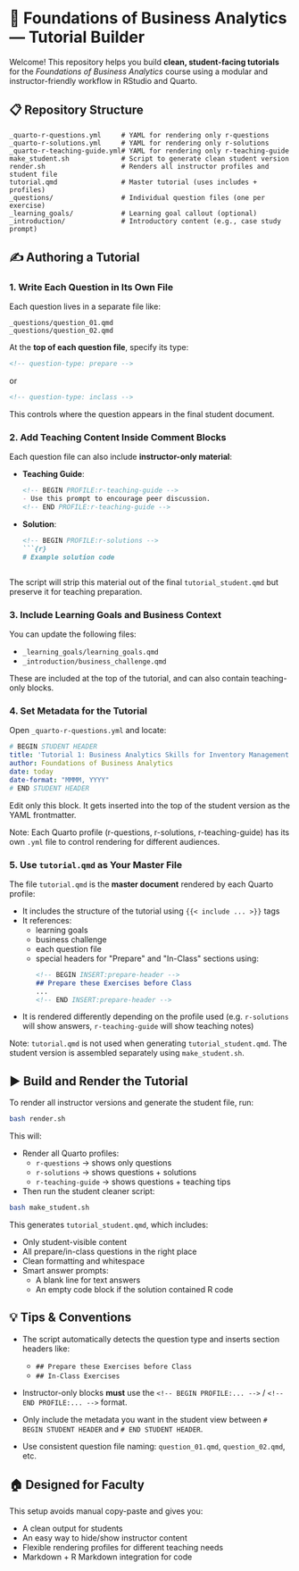 # 🧠 Foundations of Business Analytics — Tutorial Builder

Welcome! This repository helps you build **clean, student-facing tutorials** for the *Foundations of Business Analytics* course using a modular and instructor-friendly workflow in RStudio and Quarto.

## 📋 Repository Structure

```
_quarto-r-questions.yml     # YAML for rendering only r-questions
_quarto-r-solutions.yml     # YAML for rendering only r-solutions
_quarto-r-teaching-guide.yml# YAML for rendering only r-teaching-guide
make_student.sh             # Script to generate clean student version
render.sh                   # Renders all instructor profiles and student file
tutorial.qmd                # Master tutorial (uses includes + profiles)
_questions/                 # Individual question files (one per exercise)
_learning_goals/            # Learning goal callout (optional)
_introduction/              # Introductory content (e.g., case study prompt)
```

## ✍️ Authoring a Tutorial

### 1. Write Each Question in Its Own File
Each question lives in a separate file like:

```
_questions/question_01.qmd
_questions/question_02.qmd
```

At the **top of each question file**, specify its type:

```markdown
<!-- question-type: prepare -->
```
or
```markdown
<!-- question-type: inclass -->
```

This controls where the question appears in the final student document.

### 2. Add Teaching Content Inside Comment Blocks
Each question file can also include **instructor-only material**:

- **Teaching Guide**:
  ```markdown
  <!-- BEGIN PROFILE:r-teaching-guide -->
  - Use this prompt to encourage peer discussion.
  <!-- END PROFILE:r-teaching-guide -->
  ```

- **Solution**:
  ```markdown
  <!-- BEGIN PROFILE:r-solutions -->
  ```{r}
  # Example solution code
  ```
  <!-- END PROFILE:r-solutions -->
  ```

The script will strip this material out of the final `tutorial_student.qmd` but preserve it for teaching preparation.

### 3. Include Learning Goals and Business Context
You can update the following files:

- `_learning_goals/learning_goals.qmd`
- `_introduction/business_challenge.qmd`

These are included at the top of the tutorial, and can also contain teaching-only blocks.

### 4. Set Metadata for the Tutorial
Open `_quarto-r-questions.yml` and locate:

```yaml
# BEGIN STUDENT HEADER
title: 'Tutorial 1: Business Analytics Skills for Inventory Management'
author: Foundations of Business Analytics
date: today
date-format: "MMMM, YYYY"
# END STUDENT HEADER
```

Edit only this block. It gets inserted into the top of the student version as the YAML frontmatter.

Note: Each Quarto profile (r-questions, r-solutions, r-teaching-guide) has its own `.yml` file to control rendering for different audiences.

### 5. Use `tutorial.qmd` as Your Master File
The file `tutorial.qmd` is the **master document** rendered by each Quarto profile:

- It includes the structure of the tutorial using `{{< include ... >}}` tags
- It references:
  - learning goals
  - business challenge
  - each question file
  - special headers for "Prepare" and "In-Class" sections using:
    ```markdown
    <!-- BEGIN INSERT:prepare-header -->
    ## Prepare these Exercises before Class
    ...
    <!-- END INSERT:prepare-header -->
    ```
- It is rendered differently depending on the profile used (e.g. `r-solutions` will show answers, `r-teaching-guide` will show teaching notes)

Note: `tutorial.qmd` is not used when generating `tutorial_student.qmd`. The student version is assembled separately using `make_student.sh`.

## ▶️ Build and Render the Tutorial

To render all instructor versions and generate the student file, run:

```bash
bash render.sh
```

This will:

- Render all Quarto profiles:
  - `r-questions` → shows only questions
  - `r-solutions` → shows questions + solutions
  - `r-teaching-guide` → shows questions + teaching tips
- Then run the student cleaner script:

```bash
bash make_student.sh
```

This generates `tutorial_student.qmd`, which includes:

- Only student-visible content
- All prepare/in-class questions in the right place
- Clean formatting and whitespace
- Smart answer prompts:
  - A blank line for text answers
  - An empty code block if the solution contained R code

## 💡 Tips & Conventions

- The script automatically detects the question type and inserts section headers like:
  - `## Prepare these Exercises before Class`
  - `## In-Class Exercises`

- Instructor-only blocks **must** use the `<!-- BEGIN PROFILE:... -->` / `<!-- END PROFILE:... -->` format.
- Only include the metadata you want in the student view between `# BEGIN STUDENT HEADER` and `# END STUDENT HEADER`.
- Use consistent question file naming: `question_01.qmd`, `question_02.qmd`, etc.

## 🏠 Designed for Faculty

This setup avoids manual copy-paste and gives you:

- A clean output for students
- An easy way to hide/show instructor content
- Flexible rendering profiles for different teaching needs
- Markdown + R Markdown integration for code